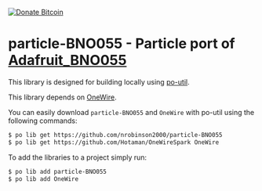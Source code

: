[![Donate Bitcoin](https://img.shields.io/badge/donate-bitcoin-orange.svg)](https://nrobinson2000.github.io/donate-bitcoin)

# particle-BNO055 - Particle port of [Adafruit_BNO055](https://github.com/adafruit/Adafruit_BNO055)

This library is designed for building locally using [po-util](https://github.com/nrobinson2000/po-util).

This library depends on [OneWire](https://github.com/Hotaman/OneWireSpark).

You can easily download `particle-BNO055` and `OneWire` with po-util using the following commands:

```bash
$ po lib get https://github.com/nrobinson2000/particle-BNO055
$ po lib get https://github.com/Hotaman/OneWireSpark OneWire
```

To add the libraries to a project simply run:

```bash
$ po lib add particle-BNO055
$ po lib add OneWire
```
